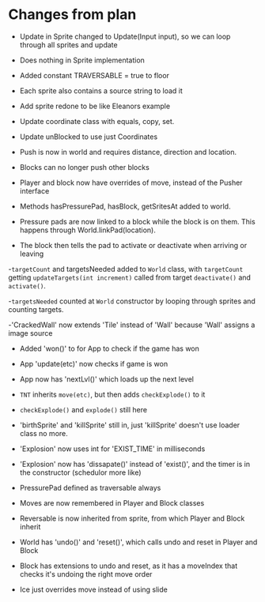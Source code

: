 # Changes from plan

 - Update in Sprite changed to Update(Input input), so we can loop through all sprites and update
 - Does nothing in Sprite implementation

 - Added constant TRAVERSABLE = true to floor
 - Each sprite also contains a source string to load it

 - Add sprite redone to be like Eleanors example

 - Update coordinate class with equals, copy, set.
 - Update unBlocked to use just Coordinates

 - Push is now in world and requires distance, direction and location.

 - Blocks can no longer push other blocks

 - Player and block now have overrides of move, instead of the Pusher interface

 - Methods hasPressurePad, hasBlock, getSritesAt added to world.
 - Pressure pads are now linked to a block while the block is on them. This happens through World.linkPad(location).
 - The block then tells the pad to activate or deactivate when arriving or leaving

 -`targetCount` and targetsNeeded added to `World` class, with `targetCount` getting `updateTargets(int increment)` called from target `deactivate()` and `activate()`.

 -`targetsNeeded` counted at `World` constructor by looping through sprites and counting targets.

 -'CrackedWall' now extends 'Tile' instead of 'Wall' because 'Wall' assigns a image source

 - Added 'won()' to for App to check if the game has won
 - App 'update(etc)' now checks if game is won
 - App now has 'nextLvl()' which loads up the next level

 - `TNT` inherits `move(etc)`, but then adds `checkExplode()` to it
 - `checkExplode()` and `explode()` still here

 - 'birthSprite' and 'killSprite' still in, just 'killSprite' doesn't use loader class no more.

 - 'Explosion' now uses int for 'EXIST_TIME' in milliseconds
 - 'Explosion' now has 'dissapate()' instead of 'exist()', and the timer is in the constructor (schedulor more like)

 - PressurePad defined as traversable always

 - Moves are now remembered in Player and Block classes

 - Reversable is now inherited from sprite, from which Player and Block inherit
 - World has 'undo()' and 'reset()', which calls undo and reset in Player and Block
 - Block has extensions to undo and reset, as it has a moveIndex that checks it's undoing the right move order

 - Ice just overrides move instead of using slide


